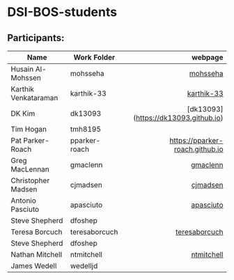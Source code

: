 # DSI-BOS-students


## Participants:
|Name                 | Work Folder | webpage                                  |
|---------------------|-------------|--------------------------------------:   |
|Husain Al-Mohssen    | mohsseha    |[mohsseha](https://mohsseha.github.io)    |
|Karthik Venkataraman | karthik-33  |[karthik-33](https://karthik-33.github.io)|
|DK Kim               | dk13093     |[dk13093] (https://dk13093.github.io)
| Tim Hogan           | tmh8195     | |
| Pat Parker-Roach    | pparker-roach | https://pparker-roach.github.io
|Greg MacLennan       | gmaclenn    |[gmaclenn](https://gmaclenn.github.io)
|Christopher Madsen   | cjmadsen    |[cjmadsen](https://cjmadsen.github.io)    |
|Antonio Pasciuto     | apasciuto   |[apasciuto](https://apasciuto.github.io)  |
|Steve Shepherd | dfoshep| |
|Teresa Borcuch|teresaborcuch |[teresaborcuch](https://teresaborcuch.github.io)|
| Steve Shepherd | dfoshep | |
|Nathan Mitchell   | ntmitchell  |[ntmitchell](https://ntmitchell.github.io)|
| James Wedell | wedelljd | |
